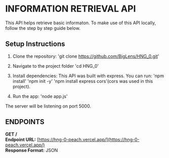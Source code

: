 # INFORMATION RETRIEVAL API

This API helps retrieve basic informaton. 
To make use of this API locally, follow the step by step guide below.

## Setup Instructions

1. Clone the repository:
'git clone https://github.com/BigLens/HNG_0.git'

2. Navigate to the project folder
'cd HNG_0'

3. Install dependencies:
This API was built with express. You can run:
'npm install'
'npm init -y'
'npm install express cors'(cors was used in this project).

4. Run the app:
'node app.js'

The server will be listening on port 5000.

## ENDPOINTS

**GET /**  
**Endpoint URL:** [https://hng-0-peach.vercel.app/](https://hng-0-peach.vercel.app/)  
**Response Format:** JSON
